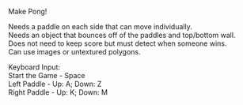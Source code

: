 Make Pong!

Needs a paddle on each side that can move individually.<br/>
Needs an object that bounces off of the paddles and top/bottom wall.<br/>
Does not need to keep score but must detect when someone wins.<br/>
Can use images or untextured polygons.<br/>

Keyboard Input:<br/>
Start the Game - Space<br/>
Left Paddle - Up: A; Down: Z<br/>
Right Paddle -  Up: K; Down: M
